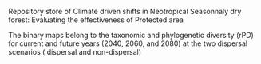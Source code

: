 Repository store of Climate driven shifts in Neotropical Seasonnaly dry forest: Evaluating the effectiveness of Protected area

The binary maps belong to the taxonomic and phylogenetic diversity (rPD) for current and future years (2040, 2060, and 2080) at the two dispersal scenarios ( dispersal and non-dispersal)
